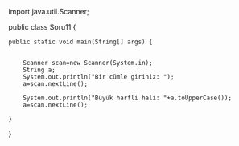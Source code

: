 import java.util.Scanner;

public class Soru11 {

	public static void main(String[] args) {


		Scanner scan=new Scanner(System.in);
		String a;
		System.out.println("Bir cümle giriniz: ");
		a=scan.nextLine();
		
		System.out.println("Büyük harfli hali: "+a.toUpperCase());
		a=scan.nextLine();

	}

}
